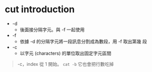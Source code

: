# cut introduction
- -d
    - 後面接分隔字元。與 -f 一起使用
- -f
    - 依據 -d 的分隔字元將一段訊息分割成為數段，用 -f 取出第幾 段
- -c
    - 以字元 (characters) 的單位取出固定字元區間

>-c，index 從 1 開始。
`cat -b` 它也會把行數吃掉
